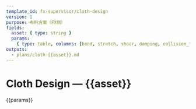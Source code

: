 ```yaml
---
template_id: fx-supervisor/cloth-design
version: 1
purpose: 布料方案（FX侧）
fields:
  asset: { type: string }
  params:
    { type: table, columns: [bend, stretch, shear, damping, collision_thickness, substeps, notes] }
outputs:
  - plans/cloth-{{asset}}.md
---
```


# Cloth Design — {{asset}}

{{params}}
